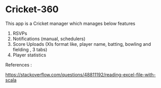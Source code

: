 # Cricket-360

This app is a Cricket manager which manages below features

1. RSVPs
2. Notifications (manual, schedulers)
3. Score Uploads (Xls format like, player name, batting, bowling and fielding , 3 tabs)
4. Player statistics


References :
 
https://stackoverflow.com/questions/48811192/reading-excel-file-with-scala

